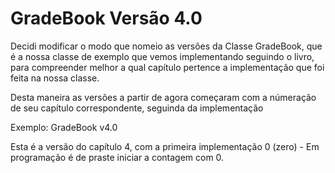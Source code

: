 GradeBook Versão 4.0
=
Decidi modificar o modo que nomeio as versões da Classe GradeBook, que é a nossa classe de exemplo que vemos implementando seguindo o livro, para compreender melhor a qual capítulo pertence a implementação que foi feita na nossa classe.

Desta maneira as versões a partir de agora começaram com a númeração de seu capítulo correspondente, seguinda da implementação

Exemplo: GradeBook v4.0

Esta é a versão do capítulo 4, com a primeira implementação 0 (zero) - Em programação é de praste iniciar a contagem com 0.